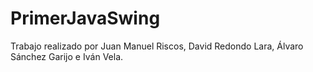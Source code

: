 # PrimerJavaSwing
Trabajo realizado por Juan Manuel Riscos, David Redondo Lara, Álvaro Sánchez Garijo e Iván Vela.                 
